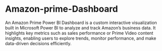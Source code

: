 # Amazon-prime-Dashboard
An Amazon Prime Power BI Dashboard is a custom interactive visualization built in Microsoft Power BI to analyze and track Amazon’s business data. It highlights key metrics such as sales performance or Prime Video content insights, enabling users to explore trends, monitor performance, and make data-driven decisions efficiently.
